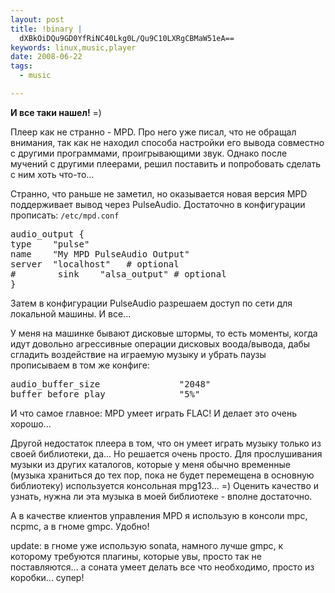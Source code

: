 ```yaml
--- 
layout: post
title: !binary |
  dXBkOiDQu9GD0YfRiNC40Lkg0L/Qu9C10LXRgCBMaW51eA==
keywords: linux,music,player
date: 2008-06-22
tags:
  - music

---
```

<span style="font-weight: bold;">И все таки нашел!</span> =)

Плеер как не странно - MPD. Про него уже писал, что не обращал внимания, так как не находил способа настройки его вывода совместно с другими программами, проигрывающими звук. Однако после мучений с другими плеерами, решил поставить и попробовать сделать с ним хоть что-то...

Странно, что раньше не заметил, но оказывается новая версия MPD поддерживает вывод через PulseAudio. Достаточно в конфигурации прописать:
<code>/etc/mpd.conf</code>
<pre>audio_output &#123;
type    "pulse"
name    "My MPD PulseAudio Output"
server  "localhost"   # optional
#        sink    "alsa_output" # optional
}</pre>

Затем в конфигурации PulseAudio разрешаем доступ по сети для локальной машины. И все...

У меня на машинке бывают дисковые штормы, то есть моменты, когда идут довольно агрессивные операции дисковых воода/вывода, дабы сгладить воздействие на играемую музыку и убрать паузы прописываем в том же конфиге:
<pre>audio_buffer_size               "2048"
buffer_before_play              "5%"</pre>

И что самое главное: MPD умеет играть FLAC! И делает это очень хорошо...

Другой недостаток плеера в том, что он умеет играть музыку только из своей библиотеки, да... Но решается очень просто. Для прослушивания музыки из других каталогов, которые у меня обычно временные (музыка храниться до тех пор, пока не будет перемещена в основную библиотеку) используется консольная mpg123... =) Оценить качество и узнать, нужна ли эта музыка в моей библиотеке - вполне достаточно.

А в качестве клиентов управления MPD я использую в консоли mpc, ncpmc, а в гноме gmpc. Удобно!

update: в гноме уже использую sonata, намного лучше gmpc, к которому требуются плагины, которые увы, просто так не поставляются... а соната умеет делать все что необходимо, просто из коробки... супер!
